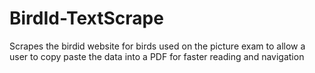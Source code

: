 # BirdId-TextScrape

Scrapes the birdid website for birds used on the picture exam to allow a user to copy paste the data into a PDF for faster reading and navigation
